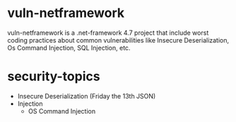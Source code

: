 # vuln-netframework
vuln-netframework is a .net-framework 4.7 project that include worst coding practices about common vulnerabilities like Insecure Deserialization, Os Command Injection, SQL Injection, etc.

# security-topics
- Insecure Deserialization (Friday the 13th JSON)
- Injection
  - OS Command Injection
